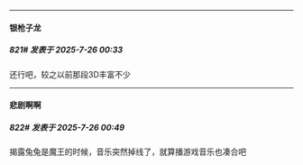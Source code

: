 ﻿
*****

####  银枪子龙  
##### 821#       发表于 2025-7-26 00:33

还行吧，较之以前那段3D丰富不少


*****

####  悲剧啊啊  
##### 822#       发表于 2025-7-26 00:49

揭露兔兔是魔王的时候，音乐突然掉线了，就算播游戏音乐也凑合吧

